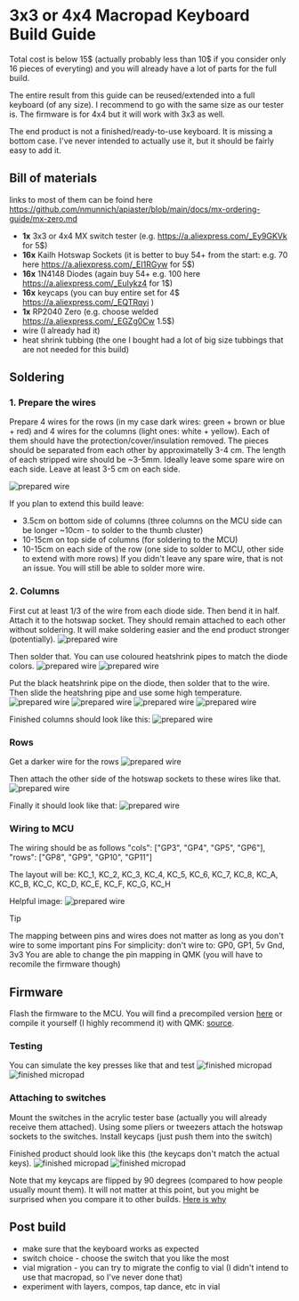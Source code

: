 
# 3x3 or 4x4 Macropad Keyboard Build Guide

Total cost is below 15$ (actually probably less than 10$ if you consider only 16 pieces of everyting) and you will already have a lot of parts for the full build.

The entire result from this guide can be reused/extended into a full keyboard (of any size). I recommend to go with the same size as our tester is. The firmware is for 4x4 but it will work with 3x3 as well.

The end product is not a finished/ready-to-use keyboard. It is missing a bottom case. I've never intended to actually use it, but it should be fairly easy to add it. 

## Bill of materials
links to most of them can be foind here https://github.com/nmunnich/apiaster/blob/main/docs/mx-ordering-guide/mx-zero.md  
- **1x** 3x3 or 4x4 MX switch tester (e.g. https://a.aliexpress.com/_Ey9GKVk for 5$)
- **16x** Kailh Hotswap Sockets (it is better to buy 54+ from the start: e.g. 70 here https://a.aliexpress.com/_EI1RGyw for 5$)
- **16x** 1N4148 Diodes (again buy 54+ e.g. 100 here https://a.aliexpress.com/_EuIykz4 for 1$)
- **16x** keycaps (you can buy entire set for 4$ https://a.aliexpress.com/_EQTRqyi )
- **1x** RP2040 Zero (e.g. choose welded https://a.aliexpress.com/_EGZg0Cw 1.5$)
- wire (I already had it)
- heat shrink tubbing (the one I bought had a lot of big size tubbings that are not needed for this build)

## Soldering
### 1. Prepare the wires
Prepare 4 wires for the rows (in my case dark wires: green + brown or blue + red) and 4 wires for the columns (light ones: white + yellow). Each of them should have the protection/cover/insulation removed. The pieces should be separated from each other by approximatelly 3-4 cm. The length of each stripped wire should be ~3-5mm. Ideally leave some spare wire on each side. Leave at least 3-5 cm on each side.

![prepared wire](../img/1_10_wire.jpg)

If you plan to extend this build leave:
- 3.5cm on bottom side of columns (three columns on the MCU side can be longer ~10cm - to solder to the thumb cluster)
- 10-15cm on top side of columns (for soldering to the MCU)
- 10-15cm on each side of the row (one side to solder to MCU, other side to extend with more rows)
If you didn't leave any spare wire, that is not an issue. You will still be able to solder more wire.

### 2. Columns

First cut at least 1/3 of the wire from each diode side. Then bend it in half. Attach it to the hotswap socket. They should remain attached to each other without soldering. It will make soldering easier and the end product stronger (potentially).
![prepared wire](../img/1_19_columns.jpg)

Then solder that. You can use coloured heatshrink pipes to match the diode colors.
![prepared wire](../img/1_20_columns.jpg)
![prepared wire](../img/1_21_columns.jpg)

Put the black heatshrink pipe on the diode, then solder that to the wire. Then slide the heatshring pipe and use some high temperature.
![prepared wire](../img/1_22_columns.jpg)
![prepared wire](../img/1_23_columns.jpg)
![prepared wire](../img/1_24_columns.jpg)
![prepared wire](../img/1_25_columns.jpg)

Finished columns should look like this:
![prepared wire](../img/1_26_columns.jpg)

### Rows
Get a darker wire for the rows
![prepared wire](../img/1_30_rows.jpg)

Then attach the other side of the hotswap sockets to these wires like that.
![prepared wire](../img/1_29_rows.jpg)

Finally it should look like that:
![prepared wire](../img/1_31_rows.jpg)

### Wiring to MCU
The wiring should be as follows
"cols": ["GP3", "GP4", "GP5", "GP6"],
"rows": ["GP8", "GP9", "GP10", "GP11"]

The layout will be:
        KC_1, KC_2, KC_3, KC_4,
        KC_5, KC_6, KC_7, KC_8,
        KC_A, KC_B, KC_C, KC_D,
        KC_E, KC_F, KC_G, KC_H

Helpful image:
![prepared wire](../img/1_41_mcu.jpg)

> [!TIP]
> The mapping between pins and wires does not matter as long as you don't wire to some important pins
> For simplicity: don't wire to: GP0, GP1, 5v Gnd, 3v3
> You are able to change the pin mapping in QMK (you will have to recomile the firmware though)

## Firmware
Flash the firmware to the MCU. You will find a precompiled version [here](../../firmware/nibell_micropad4x4_default.uf2) or compile it yourself (I highly recommend it) with QMK: [source](../../firmware/macropad4x4).

### Testing
You can simulate the key presses like that and test
![finished micropad](../img/1_60_testing.jpg)
![finished micropad](../img/1_61_testing.jpg)

### Attaching to switches
Mount the switches in the acrylic tester base (actually you will already receive them attached). Using some pliers or tweezers attach the hotswap sockets to the switches. Install keycaps (just push them into the switch)

Finished product should look like this (the keycaps don't match the actual keys).
![finished micropad](../img/1_50_finished.jpg)
![finished micropad](../img/1_51_finished.jpg)

Note that my keycaps are flipped by 90 degrees (compared to how people usually mount them). It will not matter at this point, but you might be surprised when you compare it to other builds. [Here is why](../designDecisions/README.md)

## Post build
- make sure that the keyboard works as expected
- switch choice - choose the switch that you like the most
- vial migration - you can try to migrate the config to vial (I didn't intend to use that macropad, so I've never done that)
- experiment with layers, compos, tap dance, etc in vial
